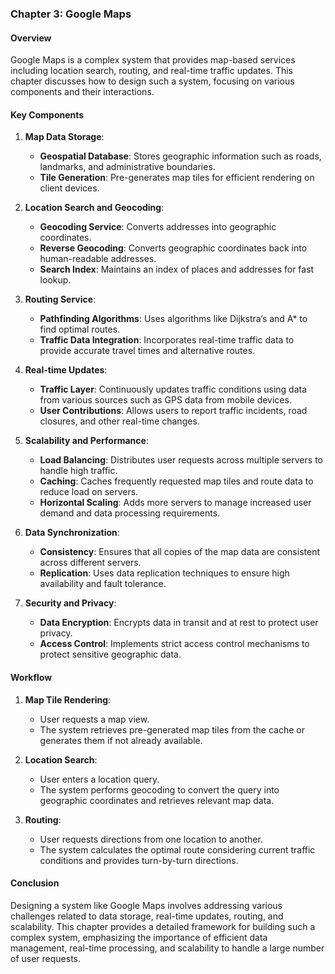 ### Chapter 3: Google Maps

#### Overview
Google Maps is a complex system that provides map-based services including location search, routing, and real-time traffic updates. This chapter discusses how to design such a system, focusing on various components and their interactions.

#### Key Components

1. **Map Data Storage**:
   - **Geospatial Database**: Stores geographic information such as roads, landmarks, and administrative boundaries.
   - **Tile Generation**: Pre-generates map tiles for efficient rendering on client devices.

2. **Location Search and Geocoding**:
   - **Geocoding Service**: Converts addresses into geographic coordinates.
   - **Reverse Geocoding**: Converts geographic coordinates back into human-readable addresses.
   - **Search Index**: Maintains an index of places and addresses for fast lookup.

3. **Routing Service**:
   - **Pathfinding Algorithms**: Uses algorithms like Dijkstra’s and A* to find optimal routes.
   - **Traffic Data Integration**: Incorporates real-time traffic data to provide accurate travel times and alternative routes.

4. **Real-time Updates**:
   - **Traffic Layer**: Continuously updates traffic conditions using data from various sources such as GPS data from mobile devices.
   - **User Contributions**: Allows users to report traffic incidents, road closures, and other real-time changes.

5. **Scalability and Performance**:
   - **Load Balancing**: Distributes user requests across multiple servers to handle high traffic.
   - **Caching**: Caches frequently requested map tiles and route data to reduce load on servers.
   - **Horizontal Scaling**: Adds more servers to manage increased user demand and data processing requirements.

6. **Data Synchronization**:
   - **Consistency**: Ensures that all copies of the map data are consistent across different servers.
   - **Replication**: Uses data replication techniques to ensure high availability and fault tolerance.

7. **Security and Privacy**:
   - **Data Encryption**: Encrypts data in transit and at rest to protect user privacy.
   - **Access Control**: Implements strict access control mechanisms to protect sensitive geographic data.

#### Workflow

1. **Map Tile Rendering**:
   - User requests a map view.
   - The system retrieves pre-generated map tiles from the cache or generates them if not already available.

2. **Location Search**:
   - User enters a location query.
   - The system performs geocoding to convert the query into geographic coordinates and retrieves relevant map data.

3. **Routing**:
   - User requests directions from one location to another.
   - The system calculates the optimal route considering current traffic conditions and provides turn-by-turn directions.

#### Conclusion
Designing a system like Google Maps involves addressing various challenges related to data storage, real-time updates, routing, and scalability. This chapter provides a detailed framework for building such a complex system, emphasizing the importance of efficient data management, real-time processing, and scalability to handle a large number of user requests.
